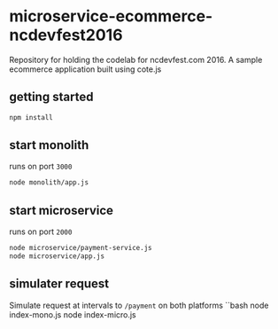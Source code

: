 # microservice-ecommerce-ncdevfest2016
Repository for holding the codelab for ncdevfest.com 2016. A sample ecommerce application built using cote.js

## getting started
```bash
npm install
```

## start monolith
runs on port `3000`

```bash
node monolith/app.js
```

## start microservice
runs on port `2000`

```bash
node microservice/payment-service.js
node microservice/app.js
```

## simulater request
Simulate request at intervals to `/payment` on both platforms
``bash
node index-mono.js
node index-micro.js
```
